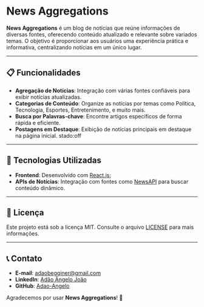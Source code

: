 
# News Aggregations

**News Aggregations** é um blog de notícias que reúne informações de diversas fontes, oferecendo conteúdo atualizado e relevante sobre variados temas. O objetivo é proporcionar aos usuários uma experiência prática e informativa, centralizando notícias em um único lugar.

---

## 📋 **Funcionalidades**

- **Agregação de Notícias**: Integração com várias fontes confiáveis para exibir notícias atualizadas.
- **Categorias de Conteúdo**: Organize as notícias por temas como Política, Tecnologia, Esportes, Entretenimento, e muito mais.
- **Busca por Palavras-chave**: Encontre artigos específicos de forma rápida e eficiente.
- **Postagens em Destaque**: Exibição de notícias principais em destaque na página inicial. stado:off
---

## 🚀 **Tecnologias Utilizadas**

- **Frontend**: Desenvolvido com [React.js](https://react.dev/);
- **APIs de Notícias**: Integração com fontes como [NewsAPI](https://newsapi.org/) para buscar conteúdo dinâmico.
---


## 📄 **Licença**

Este projeto está sob a licença MIT. Consulte o arquivo [LICENSE](./LICENSE) para mais informações.

---

## 📞 **Contato**

- **E-mail**: adaobegginer@gmail.com
- **LinkedIn**: [Adão Ângelo João](https://www.linkedin.com/in/ad%C3%A3o-%C3%A2ngelo-jo%C3%A3o-238233335/)
- **GitHub**: [Adao-Angelo](https://github.com/Adao-Angel)

Agradecemos por usar **News Aggregations**! 🎉
